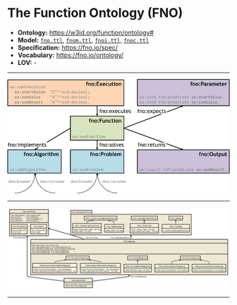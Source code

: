 # The Function Ontology (FNO)

- **Ontology:** https://w3id.org/function/ontology#
- **Model:** [`fno.ttl`](local/fno.ttl), [`fnom.ttl`](local/fnom.ttl), [`fnoi.ttl`](local/fnoi.ttl), [`fnoc.ttl`](local/fnoc.ttl)
- **Specification:** https://fno.io/spec/
- **Vocabulary:** https://fno.io/ontology/
- **LOV:** -

---

![](images/function-ontology.original.png)

---

![](images/fno-full.original.png)

---
